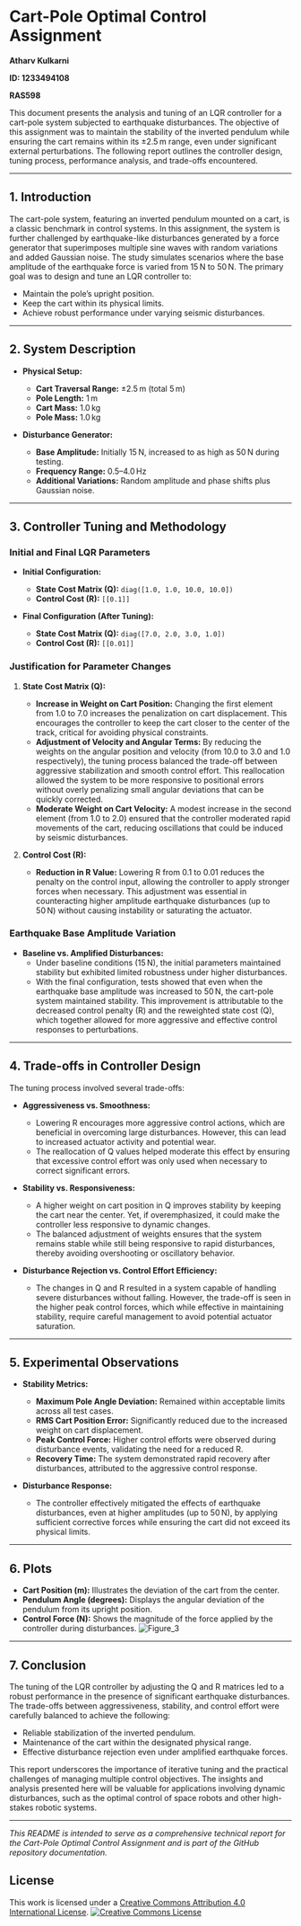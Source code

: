# Cart-Pole Optimal Control Assignment


**Atharv Kulkarni**

**ID: 1233494108**

**RAS598**

This document presents the analysis and tuning of an LQR controller for a cart-pole system subjected to earthquake disturbances. The objective of this assignment was to maintain the stability of the inverted pendulum while ensuring the cart remains within its ±2.5 m range, even under significant external perturbations. The following report outlines the controller design, tuning process, performance analysis, and trade-offs encountered.

---

## 1. Introduction

The cart-pole system, featuring an inverted pendulum mounted on a cart, is a classic benchmark in control systems. In this assignment, the system is further challenged by earthquake-like disturbances generated by a force generator that superimposes multiple sine waves with random variations and added Gaussian noise. The study simulates scenarios where the base amplitude of the earthquake force is varied from 15 N to 50 N. The primary goal was to design and tune an LQR controller to:
- Maintain the pole’s upright position.
- Keep the cart within its physical limits.
- Achieve robust performance under varying seismic disturbances.

---

## 2. System Description

- **Physical Setup:**
  - **Cart Traversal Range:** ±2.5 m (total 5 m)
  - **Pole Length:** 1 m
  - **Cart Mass:** 1.0 kg
  - **Pole Mass:** 1.0 kg

- **Disturbance Generator:**
  - **Base Amplitude:** Initially 15 N, increased to as high as 50 N during testing.
  - **Frequency Range:** 0.5–4.0 Hz
  - **Additional Variations:** Random amplitude and phase shifts plus Gaussian noise.

---

## 3. Controller Tuning and Methodology

### Initial and Final LQR Parameters

- **Initial Configuration:**
  - **State Cost Matrix (Q):** `diag([1.0, 1.0, 10.0, 10.0])`
  - **Control Cost (R):** `[[0.1]]`

- **Final Configuration (After Tuning):**
  - **State Cost Matrix (Q):** `diag([7.0, 2.0, 3.0, 1.0])`
  - **Control Cost (R):** `[[0.01]]`

### Justification for Parameter Changes

1. **State Cost Matrix (Q):**
   - **Increase in Weight on Cart Position:** Changing the first element from 1.0 to 7.0 increases the penalization on cart displacement. This encourages the controller to keep the cart closer to the center of the track, critical for avoiding physical constraints.
   - **Adjustment of Velocity and Angular Terms:** By reducing the weights on the angular position and velocity (from 10.0 to 3.0 and 1.0 respectively), the tuning process balanced the trade-off between aggressive stabilization and smooth control effort. This reallocation allowed the system to be more responsive to positional errors without overly penalizing small angular deviations that can be quickly corrected.
   - **Moderate Weight on Cart Velocity:** A modest increase in the second element (from 1.0 to 2.0) ensured that the controller moderated rapid movements of the cart, reducing oscillations that could be induced by seismic disturbances.

2. **Control Cost (R):**
   - **Reduction in R Value:** Lowering R from 0.1 to 0.01 reduces the penalty on the control input, allowing the controller to apply stronger forces when necessary. This adjustment was essential in counteracting higher amplitude earthquake disturbances (up to 50 N) without causing instability or saturating the actuator.

### Earthquake Base Amplitude Variation

- **Baseline vs. Amplified Disturbances:**
  - Under baseline conditions (15 N), the initial parameters maintained stability but exhibited limited robustness under higher disturbances.
  - With the final configuration, tests showed that even when the earthquake base amplitude was increased to 50 N, the cart-pole system maintained stability. This improvement is attributable to the decreased control penalty (R) and the reweighted state cost (Q), which together allowed for more aggressive and effective control responses to perturbations.

---

## 4. Trade-offs in Controller Design

The tuning process involved several trade-offs:

- **Aggressiveness vs. Smoothness:**
  - Lowering R encourages more aggressive control actions, which are beneficial in overcoming large disturbances. However, this can lead to increased actuator activity and potential wear.
  - The reallocation of Q values helped moderate this effect by ensuring that excessive control effort was only used when necessary to correct significant errors.

- **Stability vs. Responsiveness:**
  - A higher weight on cart position in Q improves stability by keeping the cart near the center. Yet, if overemphasized, it could make the controller less responsive to dynamic changes.
  - The balanced adjustment of weights ensures that the system remains stable while still being responsive to rapid disturbances, thereby avoiding overshooting or oscillatory behavior.

- **Disturbance Rejection vs. Control Effort Efficiency:**
  - The changes in Q and R resulted in a system capable of handling severe disturbances without falling. However, the trade-off is seen in the higher peak control forces, which while effective in maintaining stability, require careful management to avoid potential actuator saturation.

---

## 5. Experimental Observations

- **Stability Metrics:**
  - **Maximum Pole Angle Deviation:** Remained within acceptable limits across all test cases.
  - **RMS Cart Position Error:** Significantly reduced due to the increased weight on cart displacement.
  - **Peak Control Force:** Higher control efforts were observed during disturbance events, validating the need for a reduced R.
  - **Recovery Time:** The system demonstrated rapid recovery after disturbances, attributed to the aggressive control response.

- **Disturbance Response:**
  - The controller effectively mitigated the effects of earthquake disturbances, even at higher amplitudes (up to 50 N), by applying sufficient corrective forces while ensuring the cart did not exceed its physical limits.

---

## 6. Plots

- **Cart Position (m):** Illustrates the deviation of the cart from the center.
- **Pendulum Angle (degrees):** Displays the angular deviation of the pendulum from its upright position.
- **Control Force (N):** Shows the magnitude of the force applied by the controller during disturbances.
![Figure_3](https://github.com/user-attachments/assets/874dace9-0f13-4878-a2c5-51cc1c66e435)

---

## 7. Conclusion

The tuning of the LQR controller by adjusting the Q and R matrices led to a robust performance in the presence of significant earthquake disturbances. The trade-offs between aggressiveness, stability, and control effort were carefully balanced to achieve the following:
- Reliable stabilization of the inverted pendulum.
- Maintenance of the cart within the designated physical range.
- Effective disturbance rejection even under amplified earthquake forces.

This report underscores the importance of iterative tuning and the practical challenges of managing multiple control objectives. The insights and analysis presented here will be valuable for applications involving dynamic disturbances, such as the optimal control of space robots and other high-stakes robotic systems.

---



*This README is intended to serve as a comprehensive technical report for the Cart-Pole Optimal Control Assignment and is part of the GitHub repository documentation.*


## License
This work is licensed under a [Creative Commons Attribution 4.0 International License](http://creativecommons.org/licenses/by/4.0/).
[![Creative Commons License](https://i.creativecommons.org/l/by/4.0/88x31.png)](http://creativecommons.org/licenses/by/4.0/) 
